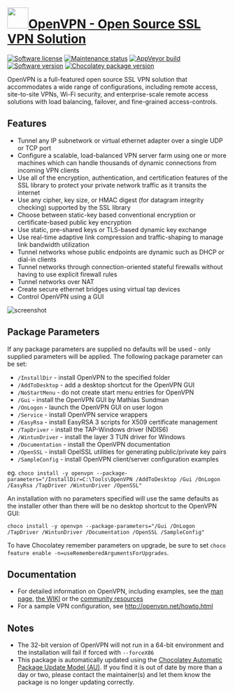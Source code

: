 # [<img src="https://cdn.jsdelivr.net/gh/dgalbraith/chocolatey-packages@f88f45a98e56426605b776a6a57ce1e8211ccaa4/icons/openvpn.png" width="48" height="48" />OpenVPN - Open Source SSL VPN Solution](https://chocolatey.org/packages/openvpn)

[![Software license](https://img.shields.io/badge/License-GPLv2-blue.svg)](https://github.com/OpenVPN/openvpn/blob/master/COPYING)
[![Maintenance status](https://img.shields.io/badge/maintained%3F-yes-green.svg)](https://gitHub.com/dgalbraith/chocolatey-packages/graphs/commit-activity)
[![AppVeyor build](https://img.shields.io/appveyor/ci/dgalbraith/chocolatey-packages)](https://ci.appveyor.com/project/dgalbraith/chocolatey-packages)
[![Software version](https://img.shields.io/badge/source-v2.5.5-blue.svg)](https://openvpn.net/community-downloads)
[![Chocolatey package version](https://img.shields.io/chocolatey/v/openvpn?label=Chocolatey)](https://chocolatey.org/packages/openvpn)

OpenVPN is a full-featured open source SSL VPN solution that accommodates a wide
range of configurations, including remote access, site-to-site VPNs, Wi-Fi security,
and enterprise-scale remote access solutions with load balancing, failover, and
fine-grained access-controls.

## Features

* Tunnel any IP subnetwork or virtual ethernet adapter over a single UDP or TCP port
* Configure a scalable, load-balanced VPN server farm using one or more machines which can handle thousands of dynamic connections from incoming VPN clients
* Use all of the encryption, authentication, and certification features of the SSL library to protect your private network traffic as it transits the internet
* Use any cipher, key size, or HMAC digest (for datagram integrity checking) supported by the SSL library
* Choose between static-key based conventional encryption or certificate-based public key encryption
* Use static, pre-shared keys or TLS-based dynamic key exchange
* Use real-time adaptive link compression and traffic-shaping to manage link bandwidth utilization
* Tunnel networks whose public endpoints are dynamic such as DHCP or dial-in clients
* Tunnel networks through connection-oriented stateful firewalls without having to use explicit firewall rules
* Tunnel networks over NAT
* Create secure ethernet bridges using virtual tap devices
* Control OpenVPN using a GUI

![screenshot](https://cdn.jsdelivr.net/gh/dgalbraith/chocolatey-packages@0fe79d362c7502419f1479bd6614ada16b439e8b/automatic/openvpn/screenshot.png)

## Package Parameters

If any package parameters are supplied no defaults will be used - only supplied parameters will be applied. The
following package parameter can be set:

* `/InstallDir`       - install OpenVPN to the specified folder
* `/AddToDesktop`     - add a desktop shortcut for the OpenVPN GUI
* `/NoStartMenu`      - do not create start menu entries for OpenVPN
* `/Gui`              - install the OpenVPN GUI by Mathias Sundman
* `/OnLogon`          - launch the OpenVPN GUI on user logon
* `/Service`          - install OpenVPN service wrappers
* `/EasyRsa`          - install EasyRSA 3 scripts for X509 certificate management
* `/TapDriver`        - install the TAP-Windows driver (NDIS6)
* `/WintunDriver`     - install the layer 3 TUN driver for Windows
* `/Documentation`    - install the OpenVPN documentation
* `/OpenSSL`          - install OpelSSL utilities for generating public/private key pairs
* `/SampleConfig`     - install OpenVPN client/server configuration examples

eg. `choco install -y openvpn --package-parameters="/InstallDir=C:\Tools\OpenVPN /AddToDesktop /Gui /OnLogon /EasyRsa /TapDriver /WintunDriver /OpenSSL"`

An installation with no parameters specified will use the same defaults as the installer other than there will be no desktop shortcut to the OpenVPN GUI:

`choco install -y openvpn --package-parameters="/Gui /OnLogon /TapDriver /WintunDriver /Documentation /OpenSSL /SampleConfig"`

To have Chocolatey remember parameters on upgrade, be sure to set `choco feature enable -n=useRememberedArgumentsForUpgrades`.

## Documentation

* For detailed information on OpenVPN, including examples, see the [man page](http://openvpn.net/man.html),
  [the WIKI](https://community.openvpn.net/openvpn) or the [community resources](https://openvpn.net/community-resources)
* For a sample VPN configuration, see http://openvpn.net/howto.html

## Notes

* The 32-bit version of OpenVPN will not run in a 64-bit environment and the installation will fail if forced with `--forceX86`
* This package is automatically updated using the [Chocolatey Automatic Package Update Model (AU)](https://github.com/majkinetor/au/blob/master/README.md).
If you find it is out of date by more than a day or two, please contact the maintainer(s) and let them know the package is no longer updating correctly.
